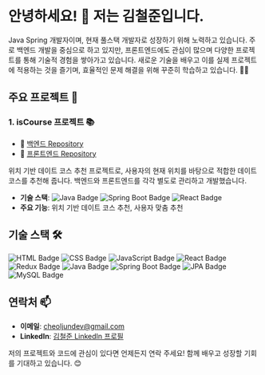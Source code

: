 # 안녕하세요! 👋 저는 김철준입니다.

Java Spring 개발자이며, 현재 풀스택 개발자로 성장하기 위해 노력하고 있습니다. 주로 백엔드 개발을 중심으로 하고 있지만, 프론트엔드에도 관심이 많으며 다양한 프로젝트를 통해 기술적 경험을 쌓아가고 있습니다. 새로운 기술을 배우고 이를 실제 프로젝트에 적용하는 것을 즐기며, 효율적인 문제 해결을 위해 꾸준히 학습하고 있습니다. 👨‍💻

## 주요 프로젝트 🚀

### 1. **isCourse 프로젝트** 📚
- 📂 [백엔드 Repository](https://github.com/cheoljundev/isCourse-backend)
- 📂 [프론트엔드 Repository](https://github.com/cheoljundev/isCourse-frontend)

위치 기반 데이트 코스 추천 프로젝트로, 사용자의 현재 위치를 바탕으로 적합한 데이트 코스를 추천해 줍니다. 백엔드와 프론트엔드를 각각 별도로 관리하고 개발했습니다.

- **기술 스택**: ![Java Badge](https://img.shields.io/badge/java-%23007396.svg?&style=for-the-badge&logo=java&logoColor=white) ![Spring Boot Badge](https://img.shields.io/badge/springboot-%236DB33F.svg?&style=for-the-badge&logo=springboot&logoColor=white) ![React Badge](https://img.shields.io/badge/react-%2361DAFB.svg?&style=for-the-badge&logo=react&logoColor=black)
- **주요 기능**: 위치 기반 데이트 코스 추천, 사용자 맞춤 추천

## 기술 스택 🛠️
![HTML Badge](https://img.shields.io/badge/html-%23E34F26.svg?&style=for-the-badge&logo=html5&logoColor=white) ![CSS Badge](https://img.shields.io/badge/css-%231572B6.svg?&style=for-the-badge&logo=css3&logoColor=white) ![JavaScript Badge](https://img.shields.io/badge/javascript-%23F7DF1E.svg?&style=for-the-badge&logo=javascript&logoColor=black) ![React Badge](https://img.shields.io/badge/react-%2361DAFB.svg?&style=for-the-badge&logo=react&logoColor=black) ![Redux Badge](https://img.shields.io/badge/redux-%23764ABC.svg?&style=for-the-badge&logo=redux&logoColor=white) ![Java Badge](https://img.shields.io/badge/java-%23007396.svg?&style=for-the-badge&logo=java&logoColor=white) ![Spring Boot Badge](https://img.shields.io/badge/springboot-%236DB33F.svg?&style=for-the-badge&logo=springboot&logoColor=white) ![JPA Badge](https://img.shields.io/badge/jpa-%23556677.svg?&style=for-the-badge&logo=hibernate&logoColor=white) ![MySQL Badge](https://img.shields.io/badge/mysql-%234479A1.svg?&style=for-the-badge&logo=mysql&logoColor=white)

## 연락처 📫
- **이메일**: cheoljundev@gmail.com
- **LinkedIn**: [김철준 LinkedIn 프로필](https://www.linkedin.com/in/%EC%B2%A0%EC%A4%80-%EA%B9%80-4aa017240/)

저의 프로젝트와 코드에 관심이 있다면 언제든지 연락 주세요! 함께 배우고 성장할 기회를 기대하고 있습니다. 😊
